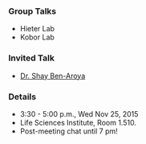 ### Group Talks

* Hieter Lab
* Kobor Lab

### Invited Talk

* [Dr. Shay Ben-Aroya](http://research.biu.ac.il/content/dr-ben-aroyas-lab-0)

### Details
- 3:30 - 5:00 p.m., Wed Nov 25, 2015
- Life Sciences Institute, Room 1.510.
- Post-meeting chat until 7 pm!
